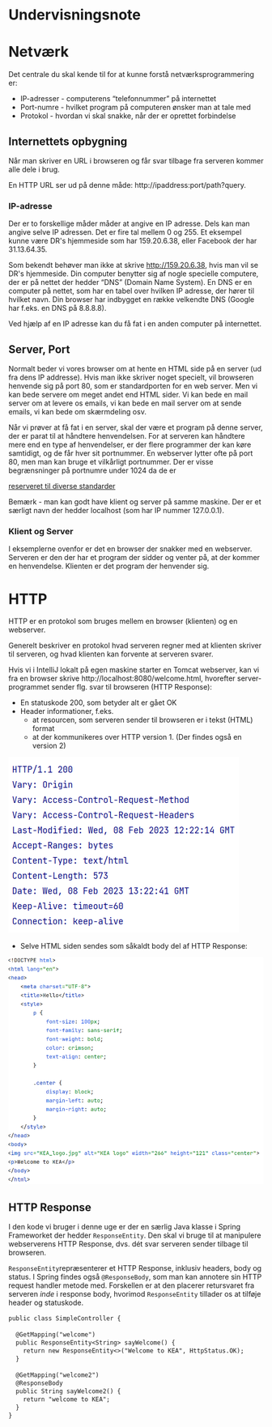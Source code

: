 # Undervisningsnote

# Netværk
Det centrale du skal kende til for at kunne forstå netværksprogrammering er:

- IP-adresser - computerens “telefonnummer” på internettet
- Port-numre - hvilket program på computeren ønsker man at tale med
- Protokol - hvordan vi skal snakke, når der er oprettet forbindelse

## Internettets opbygning
Når man skriver en URL i browseren og får svar tilbage fra serveren kommer alle dele i brug.

En HTTP URL ser ud på denne måde: http://ipaddress:port/path?query.

### IP-adresse
Der er to forskellige måder måder at angive en IP adresse. 
Dels kan man angive selve IP adressen. Det er fire tal mellem 0 og 255. Et eksempel kunne være DR's hjemmeside som har 159.20.6.38, 
eller Facebook der har 31.13.64.35.

Som bekendt behøver man ikke at skrive http://159.20.6.38, 
hvis man vil se DR's hjemmeside. 
Din computer benytter sig af nogle specielle computere, der er på nettet der hedder “DNS” (Domain Name System). 
En DNS er en computer på nettet, som har en tabel over hvilken IP adresse, der hører til hvilket navn. Din browser har indbygget en række velkendte DNS (Google har f.eks. en DNS på 8.8.8.8).

Ved hjælp af en IP adresse kan du få fat i en anden computer på internettet.

## Server, Port
Normalt beder vi vores browser om at hente en HTML side på en server (ud fra dens IP addresse). Hvis man ikke skriver noget specielt, vil browseren henvende sig på port 80, som er standardporten for en web server. 
Men vi kan bede servere om meget andet end HTML sider. 
Vi kan bede en mail server om at levere os emails, vi kan bede en mail server om at sende emails, vi kan bede om skærmdeling osv.

<p>Når vi prøver at få fat i en server, skal der være et program på denne server, der er parat til at håndtere henvendelsen. 
For at serveren kan håndtere mere end en type af henvendelser, er der flere programmer der kan køre samtidigt, og de får hver sit portnummer. 
En webserver lytter ofte på port 80, men man kan bruge et vilkårligt portnummer. 
Der er visse begrænsninger på portnumre under 1024 da de er 

[reserveret til diverse standarder](https://en.wikipedia.org/wiki/List_of_TCP_and_UDP_port_numbers)
<p>Bemærk - man kan godt have klient og server på samme maskine. Der er et særligt navn der hedder localhost (som har IP nummer 127.0.0.1).</p>

### Klient og Server
I eksemplerne ovenfor er det en browser der snakker med en webserver. 
Serveren er den der har et program der sidder og venter på, at der kommer en henvendelse. Klienten er det program der henvender sig.

# HTTP
HTTP er en protokol som bruges mellem en browser (klienten) og en webserver.

Generelt beskriver en protokol hvad serveren regner med at klienten skriver til serveren, og hvad klienten kan forvente at serveren svarer.

Hvis vi i IntelliJ lokalt på egen maskine starter en Tomcat webserver, 
kan vi fra en browser skrive http://localhost:8080/welcome.html, hvorefter server-programmet sender flg. svar til browseren (HTTP Response): 
- En statuskode 200, som betyder alt er gået OK
- Header informationer, f.eks. 
  - at resourcen, som serveren sender til browseren er i tekst (HTML) format  
  - at der kommunikeres over HTTP version 1. (Der findes også en version 2)

![image](src/main/resources/images/http_response_header.PNG)

- Selve HTML siden sendes som såkaldt body del af HTTP Response:

![image](src/main/resources/images/http_response_body.PNG)

<!-- ## Http Request
I den kode vi bruger i denne uge er der en særlig Java klasse der hedder HttpRequest der kan bruges i serveren til at læse en forespørgsel og pille header, path, parametre osv. ud af den tekst som browseren sender.

Der er lavet mange klasser til Java der kan hjælpe med at håndtere http request beskeder fra klienter. Senere når vi går over til at bruge tomcat serveren, så vil vi bruge en der hedder HttpServletRequest.
--> 
## HTTP Response 
I den kode vi bruger i denne uge er der en særlig Java klasse i Spring Frameworket der hedder ```ResponseEntity```.
Den skal vi  bruge til at manipulere webserverens HTTP Response, dvs. dét svar serveren sender tilbage til browseren.

```ResponseEntity```repræsenterer et HTTP Response, inklusiv headers, body og status. 
I Spring findes også ```@ResponseBody```, som man kan annotere sin HTTP request handler metode med. 
Forskellen er at den placerer retursvaret fra serveren *inde* i response body, hvorimod ```ResponseEntity``` tillader os at tilføje header og statuskode.

```@Controller
public class SimpleController {

  @GetMapping("welcome")
  public ResponseEntity<String> sayWelcome() {
    return new ResponseEntity<>("Welcome to KEA", HttpStatus.OK);
  }
  
  @GetMapping("welcome2")
  @ResponseBody
  public String sayWelcome2() {
    return "welcome to KEA";
  }
} 
```
